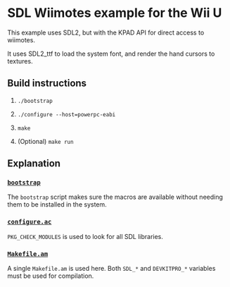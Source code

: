 # SDL Wiimotes example for the Wii U

This example uses SDL2, but with the KPAD API for direct access to wiimotes.

It uses SDL2_ttf to load the system font, and render the hand cursors to textures.


## Build instructions

1. `./bootstrap`

2. `./configure --host=powerpc-eabi`

3. `make`

4. (Optional) `make run`


## Explanation


### [`bootstrap`](bootstrap)

The `bootstrap` script makes sure the macros are available without needing them to be
installed in the system.


### [`configure.ac`](configure.ac)

`PKG_CHECK_MODULES` is used to look for all SDL libraries.


### [`Makefile.am`](Makefile.am)

A single `Makefile.am` is used here. Both `SDL_*` and `DEVKITPRO_*` variables must be used
for compilation.


